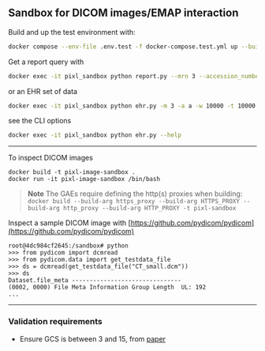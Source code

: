 ## Sandbox for DICOM images/EMAP interaction

Build and up the test environment with:

```bash
docker compose --env-file .env.test -f docker-compose.test.yml up --build
```

Get a report query with

```bash
docker exec -it pixl_sandbox python report.py --mrn 3 --accession_number a
```

or an EHR set of data

```bash
docker exec -it pixl_sandbox python ehr.py -m 3 -a a -w 10000 -t 10000 -g 10000
```
see the CLI options
```bash
docker exec -it pixl_sandbox python ehr.py --help
```

*** 

To inspect DICOM images
```
docker build -t pixl-image-sandbox .
docker run -it pixl-image-sandbox /bin/bash
```

> **Note**
> The GAEs require defining the http(s) proxies when building:
> `docker build --build-arg https_proxy --build-arg HTTPS_PROXY --build-arg http_proxy --build-arg HTTP_PROXY -t pixl-sandbox`

Inspect a sample DICOM image with [https://github.com/pydicom/pydicom](https://github.com/pydicom/pydicom)

```
root@4dc984cf2645:/sandbox# python 
>>> from pydicom import dcmread
>>> from pydicom.data import get_testdata_file
>>> ds = dcmread(get_testdata_file("CT_small.dcm"))
>>> ds
Dataset.file_meta -------------------------------
(0002, 0000) File Meta Information Group Length  UL: 192
...
```


*** 
### Validation requirements

- Ensure GCS is between 3 and 15, from [paper](https://www.ncbi.nlm.nih.gov/books/NBK513298/)
